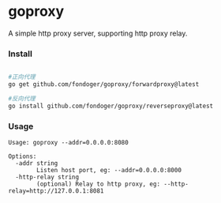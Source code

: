 # goproxy

A simple http proxy server, supporting http proxy relay.

### Install

```bash

#正向代理
go get github.com/fondoger/goproxy/forwardproxy@latest

#反向代理
go install github.com/fondoger/goproxy/reverseproxy@latest
```

### Usage

```
Usage: goproxy --addr=0.0.0.0:8080

Options:
  -addr string
        Listen host port, eg: --addr=0.0.0.0:8000
  -http-relay string
        (optional) Relay to http proxy, eg: --http-relay=http://127.0.0.1:8081
```
